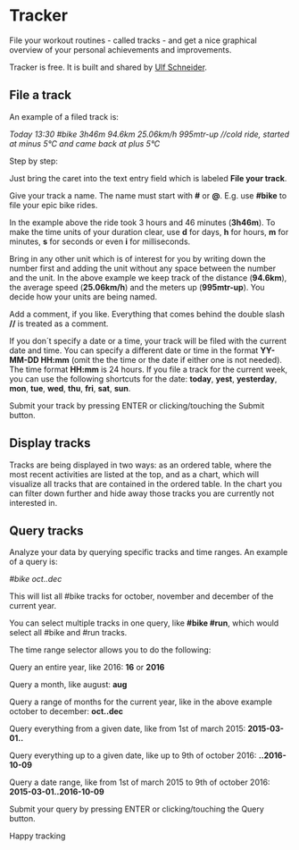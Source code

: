 Tracker
===

File your workout routines - called tracks - and get a nice graphical overview of your
    personal achievements and improvements.

Tracker is free. It is built and shared by [Ulf Schneider](http://ulf.codes).

File a track
---

An example of a filed track is:

 *Today 13:30 #bike 3h46m 94.6km 25.06km/h 995mtr-up //cold ride, started at minus 5°C and came back at plus 5°C*

Step by step:

Just bring the caret into the text entry field which is labeled **File your track**.

Give your track a name. The name must start with **#** or **@**. E.g. use **#bike** to file your epic bike rides.

In the example above the ride took 3 hours and 46 minutes (**3h46m**). To make the time units of your duration
    clear, use **d** for days, **h** for hours, **m** for minutes, **s** for seconds or even **i** for milliseconds.

Bring in any other unit which is of interest for you by writing down the number first and adding the unit without
    any space between the number and the unit. In the above example we keep track of the distance (**94.6km**), the average
    speed (**25.06km/h**) and the meters up (**995mtr-up**). You decide how your units are being named.

Add a comment, if you like. Everything that comes behind the double slash **//** is treated as a
    comment.

If you don´t specify a date or a time, your track will be filed with the current date and time.
    You can specify a different date or time in the format **YY-MM-DD HH:mm** (omit the the time or the date if either one is not needed).
    The time format **HH:mm** is 24 hours. If you file a track for the current week, you can use the following shortcuts for the date:
    **today**, **yest**, **yesterday**, **mon**, **tue**, **wed**, **thu**, **fri**, **sat**, **sun**.

Submit your track by pressing ENTER or clicking/touching the Submit button.

Display tracks
---

Tracks are being displayed in two ways: as an ordered table, where the most recent activities are listed at the top,
    and as a chart, which will visualize all tracks that are contained in the ordered table. In the chart you can filter
    down further and hide away those tracks you are currently not interested in.

Query tracks
---

Analyze your data by querying specific tracks and time ranges. An example of a query is:

*#bike oct..dec*

This will list all #bike tracks for october, november and december of the current year.

You can select multiple tracks in one query, like **#bike #run**, which would select all #bike and #run tracks.

The time range selector allows you to do the following:

Query an entire year, like 2016: **16** or **2016**

Query a month, like august: **aug**

Query a range of months for the current year, like in the above example october to december: **oct..dec**

Query everything from a given date, like from 1st of march 2015: **2015-03-01..**

Query everything up to a given date, like up to 9th of october 2016: **..2016-10-09**

Query a date range, like from 1st of march 2015 to 9th of october 2016: **2015-03-01..2016-10-09**

Submit your query by pressing ENTER or clicking/touching the Query button.

Happy tracking